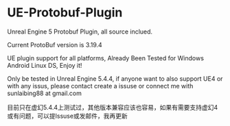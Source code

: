 # UE-Protobuf-Plugin

Unreal Engine 5 Protobuf Plugin, all source inclued.

Current ProtoBuf version is 3.19.4

UE plugin support for all platforms, Already Been Tested for Windows Android Linux DS, Enjoy it!

Only be tested in Unreal Engine 5.4.4, if anyone want to also support UE4 or with any issus, please contact create a issuse or connect me with sunlaibing88 at gmail.com

目前只在虚幻5.4.4上测试过，其他版本兼容应该也容易，如果有需要支持虚幻4或有问题，可以提Issuse或发邮件，我再更新


